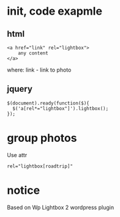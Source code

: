 # init, code exapmle
## html
```
<a href="link" rel="lightbox">
	any content
</a>
```
where: link - link to photo

## jquery
```
$(document).ready(function($){
  $('a[rel*="lightbox"]').lightbox();
});
```

# group photos
Use attr

```
rel="lightbox[roadtrip]"
```

# notice
Based on Wp Lightbox 2 wordpress plugin 
